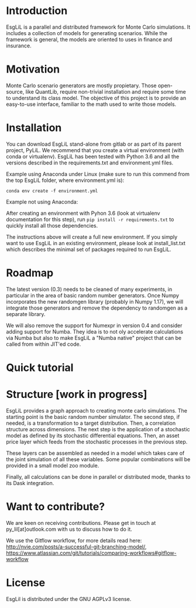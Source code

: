 # Introduction

EsgLiL is a parallel and distributed framework for Monte Carlo simulations. It includes a collection of models for generating scenarios. While the framework is general, the models are oriented to uses in finance and insurance.

# Motivation

Monte Carlo scenario generators are mostly propietary. Those open-source, like QuantLib, require non-trivial installation and require some time to understand its class model. The objective of this project is to provide an easy-to-use interface, familiar to the math used to write those models.

# Installation

You can download EsgLiL stand-alone from gitlab or as part of its parent project, PyLiL. We recommend that you create a virtual environment (with conda or virtualenv). 
EsgLiL has been tested with Python 3.6 and all the versions described in the requirements.txt and environment.yml files. 

Example using Anaconda under Linux (make sure to run this commend from the top EsgLiL folder, where environment.yml is):

    
    conda env create -f environment.yml
    
Example not using Anaconda:

After creating an environment with Pyhon 3.6 (look at virtualenv documentation for this step), run ```pip install -r requirements.txt``` to quickly install all those dependencies.

The instructions above will create a full new environment. If you simply want to use EsgLiL in an existing environment,
please look at install_list.txt which describes the minimal set of packages required to run EsgLiL.

# Roadmap
The latest version (0.3) needs to be cleaned of many experiments, in particular in the area of basic random number generators.
Once Numpy incorporates the new randomgen library (probably in Numpy 1.17), we will integrate those generators and remove
the dependency to randomgen as a separate library. 

We will also remove the support for Numexpr in version 0.4 and consider adding support for Numba. They idea is to not oly accelerate calculations via Numba but also to make EsgLiL a "Numba native" project that 
can be called from within JIT'ed code.

# Quick tutorial

# Structure [work in progress]
EsgLiL provides a graph approach to creating monte carlo simulations. The starting point is the basic random number simulator. The second step, if needed, is a transformation to a target distribution. Then, a correlation structure across dimensions. The next step is the application of a 
stochastic model as defined by its stochastic differential equations. Then, an asset price layer which feeds from the stochastic processes in the previous step.

These layers can be assembled as needed in a model which takes care of the joint simulation of all these variables. Some popular combinations will be provided in a small model zoo module.

Finally, all calculations can be done in parallel or distributed mode, thanks to its Dask integration.


# Want to contribute?

We are keen on receiving contributions. Please get in touch at py_lil[at]outlook.com with us to discuss how to do it.

We use the Gitflow workflow, for more details read here: http://nvie.com/posts/a-successful-git-branching-model/, https://www.atlassian.com/git/tutorials/comparing-workflows#gitflow-workflow


# License

EsgLil is distributed under the GNU AGPLv3 license.

